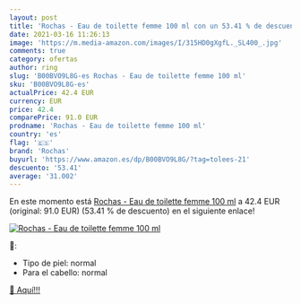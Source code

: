 ```yaml
---
layout: post
title: 'Rochas - Eau de toilette femme 100 ml con un 53.41 % de descuento'
date: 2021-03-16 11:26:13
image: 'https://m.media-amazon.com/images/I/315HD0gXgfL._SL400_.jpg'
comments: true
category: ofertas
author: ring
slug: 'B00BVO9L8G-es Rochas - Eau de toilette femme 100 ml'
sku: 'B00BVO9L8G-es'
actualPrice: 42.4 EUR
currency: EUR
price: 42.4
comparePrice: 91.0 EUR
prodname: 'Rochas - Eau de toilette femme 100 ml'
country: 'es'
flag: '🇪🇸'
brand: 'Rochas'
buyurl: 'https://www.amazon.es/dp/B00BVO9L8G/?tag=tolees-21'
descuento: '53.41'
average: '31.002'
---
```


En este momento está [Rochas - Eau de toilette femme 100 ml](https://www.amazon.es/dp/B00BVO9L8G/?tag=tolees-21) a 42.4 EUR (original: 91.0 EUR) (53.41 %  de descuento) en el siguiente enlace!

[![Rochas - Eau de toilette femme 100 ml](https://m.media-amazon.com/images/I/315HD0gXgfL._SL400_.jpg)](https://www.amazon.es/dp/B00BVO9L8G/?tag=tolees-21)

🔎:

- Tipo de piel: normal
- Para el cabello: normal

[🛒 Aquí!!!](https://www.amazon.es/dp/B00BVO9L8G/?tag=tolees-21)
